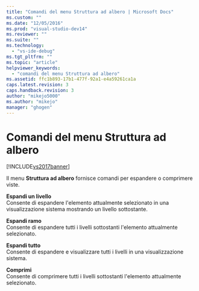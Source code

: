 ```yaml
---
title: "Comandi del menu Struttura ad albero | Microsoft Docs"
ms.custom: ""
ms.date: "12/05/2016"
ms.prod: "visual-studio-dev14"
ms.reviewer: ""
ms.suite: ""
ms.technology: 
  - "vs-ide-debug"
ms.tgt_pltfrm: ""
ms.topic: "article"
helpviewer_keywords: 
  - "comandi del menu Struttura ad albero"
ms.assetid: ffc1b893-17b1-477f-92a1-e4a59261ca1a
caps.latest.revision: 3
caps.handback.revision: 3
author: "mikejo5000"
ms.author: "mikejo"
manager: "ghogen"
---
```

# Comandi del menu Struttura ad albero
[!INCLUDE[vs2017banner](../code-quality/includes/vs2017banner.md)]

Il menu **Struttura ad albero** fornisce comandi per espandere o comprimere viste.  
  
 **Espandi un livello**  
 Consente di espandere l'elemento attualmente selezionato in una visualizzazione sistema mostrando un livello sottostante.  
  
 **Espandi ramo**  
 Consente di espandere tutti i livelli sottostanti l'elemento attualmente selezionato.  
  
 **Espandi tutto**  
 Consente di espandere e visualizzare tutti i livelli in una visualizzazione sistema.  
  
 **Comprimi**  
 Consente di comprimere tutti i livelli sottostanti l'elemento attualmente selezionato.